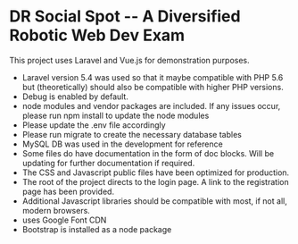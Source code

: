 # DR Social Spot -- A Diversified Robotic Web Dev Exam

This project uses Laravel and Vue.js for demonstration purposes.

- Laravel version 5.4 was used so that it maybe compatible with PHP 5.6 but (theoretically) should also be compatible with higher PHP versions.  
- Debug is enabled by default.
- node modules and vendor packages are included.  If any issues occur, please run npm install to update the node modules
- Please update the .env file accordingly
- Please run migrate to create the necessary database tables
- MySQL DB was used in the development for reference
- Some files do have documentation in the form of doc blocks.  Will be updating for further documentation if required. 
- The CSS and Javascript public files have been optimized for production.
- The root of the project directs to the login page.  A link to the registration page has been provided.
- Additional Javascript libraries should be compatible with most, if not all, modern browsers.
- uses Google Font CDN
- Bootstrap is installed as a node package
